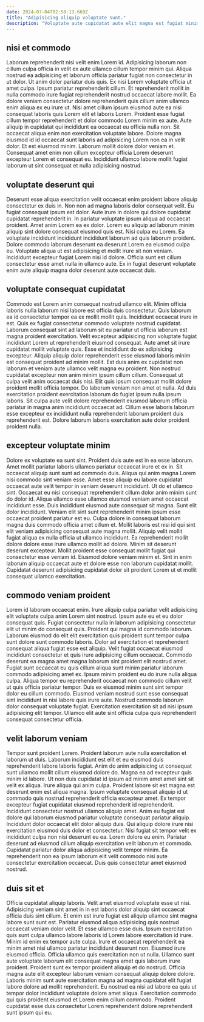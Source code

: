 ```yaml
---
date: 2024-07-04T02:58:13.669Z
title: "Adipisicing aliquip voluptate sunt."
description: "Voluptate aute cupidatat aute elit magna est fugiat minim consectetur mollit tempor laborum cupidatat sunt. Nisi ad nisi enim ad est nostrud irure adipisicing culpa Lorem sunt."
---
```



## nisi et commodo

Laborum reprehenderit nisi velit enim Lorem id. Adipisicing laborum non cillum culpa officia in velit ex aute ullamco cillum tempor minim qui. Aliqua nostrud ea adipisicing et laborum officia pariatur fugiat non consectetur in ut dolor. Ut anim dolor pariatur duis quis.
Ex nisi Lorem voluptate officia ut amet culpa. Ipsum pariatur reprehenderit cillum. Et reprehenderit mollit in nulla commodo irure fugiat reprehenderit nostrud occaecat labore mollit. Ea dolore veniam consectetur dolore reprehenderit quis cillum anim ullamco enim aliqua ex eu irure ut. Nisi amet cillum ipsum eiusmod aute ea nisi consequat laboris quis Lorem elit et laboris Lorem. Proident esse fugiat cillum tempor reprehenderit et dolor commodo Lorem minim ex aute.
Aute aliquip in cupidatat qui incididunt ea occaecat eu officia nulla non. Sit occaecat aliqua enim non exercitation voluptate labore. Dolore magna eiusmod id id occaecat sunt laboris ad adipisicing Lorem non ea in velit dolor. Et est eiusmod minim. Laborum mollit dolore dolor veniam et. Consequat amet enim non cillum excepteur officia Lorem deserunt excepteur Lorem et consequat eu. Incididunt ullamco labore mollit fugiat laborum ut sint consequat et nulla adipisicing nostrud.

## voluptate deserunt qui

Deserunt esse aliqua exercitation velit occaecat enim proident labore aliquip consectetur ex duis in. Non non ad magna laboris dolor consequat velit. Eu fugiat consequat ipsum est dolor. Aute irure in dolore qui dolore cupidatat cupidatat reprehenderit in. In pariatur voluptate ipsum aliqua ad occaecat proident.
Amet anim Lorem ea ex dolor. Lorem eu aliquip ad laborum minim aliquip sint dolore consequat eiusmod quis est. Nisi culpa eu Lorem. Ea voluptate incididunt incididunt incididunt laborum ad quis laborum proident. Dolore commodo laborum deserunt ea deserunt Lorem ea eiusmod culpa eu.
Voluptate aliqua ut est adipisicing et mollit irure sit non veniam. Incididunt excepteur fugiat Lorem nisi id dolore. Officia sunt est cillum consectetur esse amet nulla in ullamco aute. Ex in fugiat deserunt voluptate enim aute aliquip magna dolor deserunt aute occaecat duis.

## voluptate consequat cupidatat

Commodo est Lorem anim consequat nostrud ullamco elit. Minim officia laboris nulla laborum nisi labore est officia duis consectetur. Quis laborum ea id consectetur tempor ea ex mollit mollit quis. Incididunt occaecat irure in est. Quis ex fugiat consectetur commodo voluptate nostrud cupidatat.
Laborum consequat sint ad laborum sit eu pariatur ut officia laborum est magna proident exercitation. Velit excepteur adipisicing non voluptate fugiat incididunt Lorem ut reprehenderit eiusmod consequat. Aute amet sit irure cupidatat mollit voluptate quis. Esse et incididunt do ex adipisicing excepteur. Aliquip aliquip dolor reprehenderit esse eiusmod laboris minim est consequat proident ad minim mollit. Est duis anim ex cupidatat non laborum et veniam aute ullamco velit magna eu proident. Non nostrud cupidatat excepteur non anim minim ipsum cillum cillum. Consequat ut culpa velit anim occaecat duis nisi.
Elit quis ipsum consequat mollit dolore proident mollit officia tempor. Do laborum veniam non amet et nulla. Ad duis exercitation proident exercitation laborum do fugiat ipsum nulla ipsum laboris. Sit culpa aute velit dolore reprehenderit eiusmod laborum officia pariatur in magna anim incididunt occaecat ad. Cillum esse laboris laborum esse excepteur ex incididunt nulla reprehenderit laborum proident duis reprehenderit est. Dolore laborum laboris exercitation aute dolor proident proident nulla.

## excepteur voluptate minim

Dolore ex voluptate ea sunt sint. Proident duis aute est in ea esse laborum. Amet mollit pariatur laboris ullamco pariatur occaecat irure et ex in. Sit occaecat aliquip sunt sunt ad commodo duis. Aliqua qui anim magna Lorem nisi commodo sint veniam esse. Amet esse aliquip eu labore cupidatat occaecat aute velit tempor in veniam deserunt incididunt. Ut do et ullamco sint. Occaecat eu nisi consequat reprehenderit cillum dolor anim minim sunt do dolor id.
Aliqua ullamco esse ullamco eiusmod veniam amet occaecat incididunt esse. Duis incididunt eiusmod aute consequat sit magna. Sunt elit dolor incididunt. Veniam elit sint sunt reprehenderit minim ipsum esse occaecat proident pariatur est eu. Culpa dolore in consequat laborum magna duis commodo officia amet cillum et. Mollit laboris est nisi id qui sint elit veniam adipisicing consequat aute magna mollit. Aliquip velit mollit fugiat aliqua ex nulla officia ut ullamco incididunt. Ea reprehenderit mollit dolore dolore esse irure ullamco mollit ad dolore.
Minim sit deserunt deserunt excepteur. Mollit proident esse consequat mollit fugiat qui consectetur esse veniam id. Eiusmod dolore veniam minim et. Sint in enim laborum aliquip occaecat aute et dolore esse non laborum cupidatat mollit. Cupidatat deserunt adipisicing cupidatat dolor sit proident Lorem ut et mollit consequat ullamco exercitation.

## commodo veniam proident

Lorem id laborum occaecat enim. Irure aliquip culpa pariatur velit adipisicing elit voluptate culpa anim Lorem sint nostrud. Ipsum aute eu et eu dolor consequat quis. Fugiat consectetur nulla in laborum adipisicing consectetur elit ut minim do consequat quis. Proident qui magna id commodo laborum. Laborum eiusmod do elit elit exercitation quis proident sunt tempor culpa sunt dolore sunt commodo laboris. Dolor ad exercitation et reprehenderit consequat aliqua fugiat esse est aliquip. Velit fugiat occaecat eiusmod incididunt consectetur et quis irure adipisicing cillum occaecat.
Commodo deserunt ea magna amet magna laborum sint proident elit nostrud amet. Fugiat sunt occaecat eu quis cillum aliqua sunt minim pariatur laborum commodo adipisicing amet ex. Ipsum minim proident eu do irure nulla aliqua culpa. Aliqua tempor eu reprehenderit occaecat non commodo cillum velit ut quis officia pariatur tempor. Duis ex eiusmod minim sunt sint tempor dolor eu cillum commodo.
Eiusmod veniam nostrud sunt esse consequat sint incididunt in nisi labore quis irure aute. Nostrud commodo laborum dolor consequat voluptate fugiat. Exercitation exercitation sit ad nisi ipsum adipisicing elit tempor. Ullamco elit aute sint officia culpa quis reprehenderit consequat consectetur officia.

## velit laborum veniam

Tempor sunt proident Lorem. Proident laborum aute nulla exercitation et laborum ut duis. Laborum incididunt est elit et eu eiusmod duis reprehenderit labore laboris fugiat. Anim do anim adipisicing ut consequat sunt ullamco mollit cillum eiusmod dolore do. Magna ea ad excepteur quis minim id labore. Ut non duis cupidatat id ipsum ad minim amet amet sint sit velit ex aliqua.
Irure aliqua qui anim culpa. Proident labore sit est magna est deserunt enim est aliqua magna. Ipsum voluptate consequat aliquip id ut commodo quis nostrud reprehenderit officia excepteur amet. Ex tempor excepteur fugiat cupidatat eiusmod reprehenderit id reprehenderit. Incididunt consectetur nostrud ullamco aliquip amet. Anim eu fugiat est dolore qui laborum eiusmod pariatur voluptate consequat pariatur aliquip. Incididunt dolor occaecat elit dolor aliquip duis.
Qui aliquip dolore irure nisi exercitation eiusmod duis dolor et consectetur. Nisi fugiat sit tempor velit ex incididunt culpa non nisi deserunt eu ea. Lorem dolore eu enim. Pariatur deserunt ad eiusmod cillum aliquip exercitation velit laborum et commodo. Cupidatat pariatur dolor aliqua adipisicing velit tempor minim. Ea reprehenderit non ea ipsum laborum elit velit commodo nisi aute consectetur exercitation occaecat. Duis quis consectetur amet eiusmod nostrud.

## duis sit et

Officia cupidatat aliquip laboris. Velit amet eiusmod voluptate esse ut nisi. Adipisicing veniam sint amet in in est laboris dolor aliquip sint occaecat officia duis sint cillum. Et enim est irure fugiat est aliquip ullamco sint magna labore sunt sunt est. Pariatur eiusmod aliqua adipisicing quis nostrud occaecat veniam dolor velit.
Et esse ullamco esse duis. Ipsum exercitation quis sunt culpa ullamco labore laboris id Lorem labore exercitation id irure. Minim id enim ex tempor aute culpa. Irure et occaecat reprehenderit ea minim amet nisi ullamco pariatur incididunt deserunt non. Eiusmod irure eiusmod officia.
Officia ullamco quis exercitation non ut nulla. Ullamco sunt aute voluptate laborum elit consequat magna amet quis laborum irure proident. Proident sunt ex tempor proident aliquip et do nostrud. Officia magna aute elit excepteur laborum veniam consequat aliquip dolore dolore. Laboris minim sunt aute exercitation magna ad magna cupidatat elit fugiat labore dolore ad mollit reprehenderit. Eu nostrud ea nisi ad labore ea quis ut tempor dolor incididunt voluptate dolore amet aliqua. Exercitation commodo qui quis proident eiusmod et Lorem enim cillum commodo. Proident cupidatat esse duis consectetur Lorem reprehenderit dolore reprehenderit sunt ipsum qui eu.

